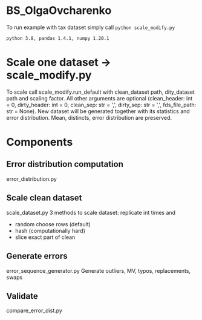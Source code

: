 # BS_OlgaOvcharenko
To run example with tax dataset simply call 
`python scale_modify.py`

`python 3.8,
pandas 1.4.1,
numpy 1.20.1`

# Scale one dataset -> scale_modify.py
To scale call scale_modify.run_default with clean_dataset path, dity_dataset path and scaling factor. 
All other arguments are optional (clean_header: int = 0, dirty_header: int = 0, clean_sep: str = ',', 
dirty_sep: str = ',', fds_file_path: str = None). 
New dataset will be generated together with its statistics and error distribution.
Mean, distincts, error distribution are preserved.

# Components
## Error distribution computation
error_distribution.py
## Scale clean dataset
scale_dataset.py 
3 methods to scale dataset: replicate int times and 
* random choose rows (default) 
* hash (computationally hard) 
* slice exact part of clean
## Generate errors 
error_sequence_generator.py
Generate outliers, MV, typos, replacements, swaps
## Validate 
compare_error_dist.py

